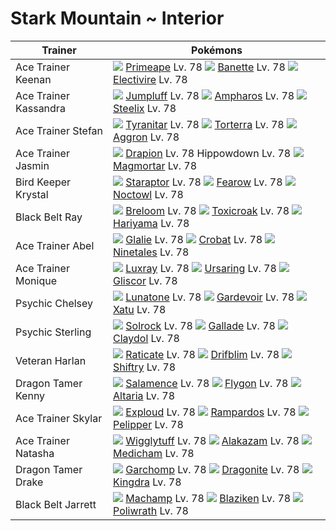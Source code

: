 # Stark Mountain ~ Interior

Trainer               | Pokémons
---                   | ---
Ace Trainer Keenan    | ![][057]  [Primeape] Lv. 78  ![][354]  [Banette] Lv. 78  ![][466]  [Electivire] Lv. 78
Ace Trainer Kassandra | ![][189]  [Jumpluff] Lv. 78  ![][181]  [Ampharos] Lv. 78  ![][208]  [Steelix] Lv. 78
Ace Trainer Stefan    | ![][248]  [Tyranitar] Lv. 78  ![][389]  [Torterra] Lv. 78  ![][306]  [Aggron] Lv. 78
Ace Trainer Jasmin    | ![][452]  [Drapion] Lv. 78  Hippowdown Lv. 78  ![][467]  [Magmortar] Lv. 78
Bird Keeper Krystal   | ![][398]  [Staraptor] Lv. 78  ![][022]  [Fearow] Lv. 78  ![][164]  [Noctowl] Lv. 78
Black Belt Ray        | ![][286]  [Breloom] Lv. 78  ![][454]  [Toxicroak] Lv. 78  ![][297]  [Hariyama] Lv. 78
Ace Trainer Abel      | ![][362]  [Glalie] Lv. 78  ![][169]  [Crobat] Lv. 78  ![][038]  [Ninetales] Lv. 78
Ace Trainer Monique   | ![][405]  [Luxray] Lv. 78  ![][217]  [Ursaring] Lv. 78  ![][472]  [Gliscor] Lv. 78
Psychic Chelsey       | ![][337]  [Lunatone] Lv. 78  ![][282]  [Gardevoir] Lv. 78  ![][178]  [Xatu] Lv. 78
Psychic Sterling      | ![][338]  [Solrock] Lv. 78  ![][475]  [Gallade] Lv. 78  ![][344]  [Claydol] Lv. 78
Veteran Harlan        | ![][020]  [Raticate] Lv. 78  ![][426]  [Drifblim] Lv. 78  ![][275]  [Shiftry] Lv. 78
Dragon Tamer Kenny    | ![][373]  [Salamence] Lv. 78  ![][330]  [Flygon] Lv. 78  ![][334]  [Altaria] Lv. 78
Ace Trainer Skylar    | ![][295]  [Exploud] Lv. 78  ![][409]  [Rampardos] Lv. 78  ![][279]  [Pelipper] Lv. 78
Ace Trainer Natasha   | ![][040]  [Wigglytuff] Lv. 78  ![][065]  [Alakazam] Lv. 78  ![][308]  [Medicham] Lv. 78
Dragon Tamer Drake    | ![][445]  [Garchomp] Lv. 78  ![][149]  [Dragonite] Lv. 78  ![][230]  [Kingdra] Lv. 78
Black Belt Jarrett    | ![][068]  [Machamp] Lv. 78  ![][257]  [Blaziken] Lv. 78  ![][062]  [Poliwrath] Lv. 78


[Raticate]: /pokemon_changes/020/
[Fearow]: /pokemon_changes/022/
[Ninetales]: /pokemon_changes/038/
[Wigglytuff]: /pokemon_changes/040/
[Primeape]: /pokemon_changes/057/
[Poliwrath]: /pokemon_changes/062/
[Alakazam]: /pokemon_changes/065/
[Machamp]: /pokemon_changes/068/
[Dragonite]: /pokemon_changes/149/
[Noctowl]: /pokemon_changes/164/
[Crobat]: /pokemon_changes/169/
[Xatu]: /pokemon_changes/178/
[Ampharos]: /pokemon_changes/181/
[Jumpluff]: /pokemon_changes/189/
[Steelix]: /pokemon_changes/208/
[Ursaring]: /pokemon_changes/217/
[Kingdra]: /pokemon_changes/230/
[Tyranitar]: /pokemon_changes/248/
[Blaziken]: /pokemon_changes/257/
[Shiftry]: /pokemon_changes/275/
[Pelipper]: /pokemon_changes/279/
[Gardevoir]: /pokemon_changes/282/
[Breloom]: /pokemon_changes/286/
[Exploud]: /pokemon_changes/295/
[Hariyama]: /pokemon_changes/297/
[Aggron]: /pokemon_changes/306/
[Medicham]: /pokemon_changes/308/
[Flygon]: /pokemon_changes/330/
[Altaria]: /pokemon_changes/334/
[Lunatone]: /pokemon_changes/337/
[Solrock]: /pokemon_changes/338/
[Claydol]: /pokemon_changes/344/
[Banette]: /pokemon_changes/354/
[Glalie]: /pokemon_changes/362/
[Salamence]: /pokemon_changes/373/
[Torterra]: /pokemon_changes/389/
[Staraptor]: /pokemon_changes/398/
[Luxray]: /pokemon_changes/405/
[Rampardos]: /pokemon_changes/409/
[Drifblim]: /pokemon_changes/426/
[Garchomp]: /pokemon_changes/445/
[Drapion]: /pokemon_changes/452/
[Toxicroak]: /pokemon_changes/454/
[Electivire]: /pokemon_changes/466/
[Magmortar]: /pokemon_changes/467/
[Gliscor]: /pokemon_changes/472/
[Gallade]: /pokemon_changes/475/
[020]: /img/pokemon/020.png
[022]: /img/pokemon/022.png
[038]: /img/pokemon/038.png
[040]: /img/pokemon/040.png
[057]: /img/pokemon/057.png
[062]: /img/pokemon/062.png
[065]: /img/pokemon/065.png
[068]: /img/pokemon/068.png
[149]: /img/pokemon/149.png
[164]: /img/pokemon/164.png
[169]: /img/pokemon/169.png
[178]: /img/pokemon/178.png
[181]: /img/pokemon/181.png
[189]: /img/pokemon/189.png
[208]: /img/pokemon/208.png
[217]: /img/pokemon/217.png
[230]: /img/pokemon/230.png
[248]: /img/pokemon/248.png
[257]: /img/pokemon/257.png
[275]: /img/pokemon/275.png
[279]: /img/pokemon/279.png
[282]: /img/pokemon/282.png
[286]: /img/pokemon/286.png
[295]: /img/pokemon/295.png
[297]: /img/pokemon/297.png
[306]: /img/pokemon/306.png
[308]: /img/pokemon/308.png
[330]: /img/pokemon/330.png
[334]: /img/pokemon/334.png
[337]: /img/pokemon/337.png
[338]: /img/pokemon/338.png
[344]: /img/pokemon/344.png
[354]: /img/pokemon/354.png
[362]: /img/pokemon/362.png
[373]: /img/pokemon/373.png
[389]: /img/pokemon/389.png
[398]: /img/pokemon/398.png
[405]: /img/pokemon/405.png
[409]: /img/pokemon/409.png
[426]: /img/pokemon/426.png
[445]: /img/pokemon/445.png
[452]: /img/pokemon/452.png
[454]: /img/pokemon/454.png
[466]: /img/pokemon/466.png
[467]: /img/pokemon/467.png
[472]: /img/pokemon/472.png
[475]: /img/pokemon/475.png
